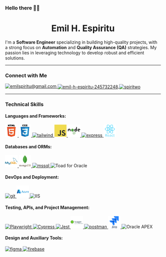### Hello there 👋🏾

<h1 align="center">Emil H. Espiritu</h1>

<p align="left">I'm a <span style="font-weight:bold;">Software Engineer</span> specializing in building high-quality projects, with a strong focus on <span style="font-weight:bold;">Automation</span> and <span style="font-weight:bold;">Quality Assurance (QA)</span> strategies. My passion lies in leveraging technology to develop robust and efficient solutions.</p>

---

### Connect with Me

<p align="left">
<a href="mailto:emilspiritu@gmail.com" target="_blank">
  <img src="https://img.shields.io/badge/Email-D14836?style=flat-square&logo=gmail&logoColor=white" alt="emilspiritu@gmail.com" height="40"/>
</a>
<a href="https://linkedin.com/in/emil-h-espiritu-245732248" target="blank">
  <img align="center" src="https://raw.githubusercontent.com/rahuldkjain/github-profile-readme-generator/master/src/images/icons/Social/linked-in-alt.svg" alt="emil-h-espiritu-245732248" height="40" width="45" />
</a>
<a href="https://instagram.com/spiritwo" target="blank">
  <img align="center" src="https://raw.githubusercontent.com/rahuldkjain/github-profile-readme-generator/master/src/images/icons/Social/instagram.svg" alt="spiritwo" height="40" width="45" />
</a>
</p>

---

### Technical Skills

<h4 align="left">Languages and Frameworks:</h4>
<p align="left"> 
<a href="https://www.w3.org/html/" target="_blank" rel="noreferrer"> <img src="https://raw.githubusercontent.com/devicons/devicon/master/icons/html5/html5-original-wordmark.svg" alt="html5" width="40" height="40"/> </a> 
<a href="https://www.w3schools.com/css/" target="_blank" rel="noreferrer"> <img src="https://raw.githubusercontent.com/devicons/devicon/master/icons/css3/css3-original-wordmark.svg" alt="css3" width="40" height="40"/> </a> 
<a href="https://tailwindcss.com/" target="_blank" rel="noreferrer"> <img src="https://www.vectorlogo.zone/logos/tailwindcss/tailwindcss-icon.svg" alt="tailwind" width="40" height="40"/> </a> 
<a href="https://developer.mozilla.org/en-US/docs/Web/JavaScript" target="_blank" rel="noreferrer"> <img src="https://raw.githubusercontent.com/devicons/devicon/master/icons/javascript/javascript-original.svg" alt="javascript" width="40" height="40"/> </a> 
<a href="https://nodejs.org" target="_blank" rel="noreferrer"> <img src="https://raw.githubusercontent.com/devicons/devicon/master/icons/nodejs/nodejs-original-wordmark.svg" alt="nodejs" width="40" height="40"/> </a> 
<a href="https://expressjs.com" target="_blank" rel="noreferrer"> <img src="https://www.vectorlogo.zone/logos/expressjs/expressjs-icon.svg" alt="express" width="40" height="40"/> </a> 
<a href="https://reactjs.org/" target="_blank" rel="noreferrer"> <img src="https://raw.githubusercontent.com/devicons/devicon/master/icons/react/react-original-wordmark.svg" alt="react" width="40" height="40"/> </a> 
</p>

<h4 align="left">Databases and ORMs:</h4>
<p align="left">
<a href="https://www.mysql.com/" target="_blank" rel="noreferrer"> <img src="https://raw.githubusercontent.com/devicons/devicon/master/icons/mysql/mysql-original-wordmark.svg" alt="mysql" width="40" height="40"/> </a> 
<a href="https://www.mongodb.com/" target="_blank" rel="noreferrer"> <img src="https://raw.githubusercontent.com/devicons/devicon/master/icons/mongodb/mongodb-original-wordmark.svg" alt="mongodb" width="40" height="40"/> </a> 
<a href="https://www.microsoft.com/en-us/sql-server" target="_blank" rel="noreferrer"> <img src="https://www.svgrepo.com/show/303229/microsoft-sql-server-logo.svg" alt="mssql" width="40" height="40"/> </a> 
<img src="https://img.shields.io/badge/Toad_for_Oracle-000000?style=for-the-badge&logo=oracle&logoColor=white" alt="Toad for Oracle" height="40" />
</p>

<h4 align="left">DevOps and Deployment:</h4>
<p align="left">
<a href="https://git-scm.com/" target="_blank" rel="noreferrer"> <img src="https://www.vectorlogo.zone/logos/git-scm/git-scm-icon.svg" alt="git" width="40" height="40"/> </a>
<a href="https://azure.microsoft.com/en-us/services/devops/" target="_blank" rel="noreferrer"> <img src="https://raw.githubusercontent.com/devicons/devicon/master/icons/azure/azure-original-wordmark.svg" alt="azure" width="40" height="40"/> </a>
<img src="https://img.shields.io/badge/IIS-000000?style=for-the-badge&logo=iis&logoColor=white" alt="IIS" height="40" />
</p>

<h4 align="left">Testing, APIs, and Project Management:</h4>
<p align="left">
<a href="https://playwright.dev/" target="_blank" rel="noreferrer"> <img src="https://img.shields.io/badge/Playwright-4B4654?style=for-the-badge&logo=playwright&logoColor=white" alt="Playwright" height="40" /> </a>
<a href="https://www.cypress.io/" target="_blank" rel="noreferrer"> <img src="https://img.shields.io/badge/Cypress-17202C?style=for-the-badge&logo=cypress&logoColor=white" alt="Cypress" height="40" /> </a>
<a href="https://jestjs.io/" target="_blank" rel="noreferrer"> <img src="https://img.shields.io/badge/Jest-C21325?style=for-the-badge&logo=jest&logoColor=white" alt="Jest" height="40" /> </a>
<a href="https://swagger.io/" target="_blank" rel="noreferrer"> <img src="https://raw.githubusercontent.com/devicons/devicon/master/icons/swagger/swagger-original-wordmark.svg" alt="Swagger" width="40" height="40"/> </a>
<a href="https://postman.com" target="_blank" rel="noreferrer"> <img src="https://www.vectorlogo.zone/logos/getpostman/getpostman-icon.svg" alt="postman" width="40" height="40"/> </a> 
<a href="https://www.atlassian.com/software/jira" target="_blank" rel="noreferrer"> <img src="https://raw.githubusercontent.com/devicons/devicon/master/icons/jira/jira-original-wordmark.svg" alt="jira" width="40" height="40"/> </a>
<img src="https://img.shields.io/badge/Oracle_APEX-000000?style=for-the-badge&logo=oracle&logoColor=red" alt="Oracle APEX" height="40" />
</p>

<h4 align="left">Design and Auxiliary Tools:</h4>
<p align="left">
<a href="https://www.figma.com/" target="_blank" rel="noreferrer"> <img src="https://www.vectorlogo.zone/logos/figma/figma-icon.svg" alt="figma" width="40" height="40"/> </a>
<a href="https://firebase.google.com/" target="_blank" rel="noreferrer"> <img src="https://www.vectorlogo.zone/logos/firebase/firebase-icon.svg" alt="firebase" width="40" height="40"/> </a>
</p>
